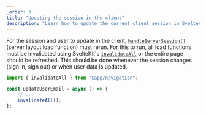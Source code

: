 ```yaml
---
_order: 3
title: "Updating the session in the client"
description: "Learn how to update the current client session in SvelteKit"
---
```


For the session and user to update in the client, [`handleServerSession()`](/reference/sveltekit/lucia-auth-sveltekit#handleserversession) (server layout load function) must rerun. For this to run, all load functions must be invalidated using SvelteKit's [`invalidateAll`](https://kit.svelte.dev/docs/modules#$app-navigation-invalidateall) or the entire page should be refreshed. This should be done whenever the session changes (sign in, sign out) or when user data is updated.

```ts
import { invalidateAll } from "$app/navigation";

const updateUserEmail = async () => {
	// ...
	invalidateAll();
};
```

